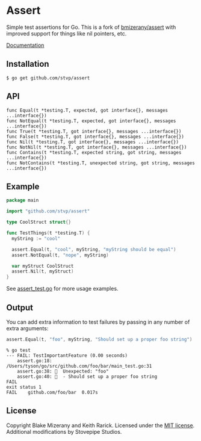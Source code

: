 # Assert

Simple test assertions for Go. This is a fork of [bmizerany/assert][original]
with improved support for things like nil pointers, etc.

[Documentation][docs]

[original]: http://github.com/bmizerany/assert
[docs]: http://godoc.org/github.com/stvp/assert

Installation
------------

    $ go get github.com/stvp/assert

API
---

    func Equal(t *testing.T, expected, got interface{}, messages ...interface{})
    func NotEqual(t *testing.T, expected, got interface{}, messages ...interface{})
    func True(t *testing.T, got interface{}, messages ...interface{})
    func False(t *testing.T, got interface{}, messages ...interface{})
    func Nil(t *testing.T, got interface{}, messages ...interface{})
    func NotNil(t *testing.T, got interface{}, messages ...interface{})
    func Contains(t *testing.T, expected string, got string, messages ...interface{})
    func NotContains(t *testing.T, unexpected string, got string, messages ...interface{})

Example
-------

```go
package main

import "github.com/stvp/assert"

type CoolStruct struct{}

func TestThings(t *testing.T) {
  myString := "cool"

  assert.Equal(t, "cool", myString, "myString should be equal")
  assert.NotEqual(t, "nope", myString)

  var myStruct CoolStruct
  assert.Nil(t, myStruct)
}
```

See [assert_test.go][assert_test] for more usage examples.

Output
------

You can add extra information to test failures by passing in any number of extra
arguments:

```go
assert.Equal(t, "foo", myString, "Should set up a proper foo string")
```

```console
% go test
--- FAIL: TestImportantFeature (0.00 seconds)
	assert.go:18: /Users/tyson/go/src/github.com/foo/bar/main_test.go:31
	assert.go:38: 💩  Unexpected: "foo"
	assert.go:40: 💩  - Should set up a proper foo string
FAIL
exit status 1
FAIL	github.com/foo/bar	0.017s
```

[assert_test]: https://github.com/stvp/assert/blob/master/assert_test.go

License
-------

Copyright Blake Mizerany and Keith Rarick. Licensed under the [MIT
license](http://opensource.org/licenses/MIT). Additional modifications by
Stovepipe Studios.

